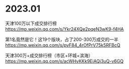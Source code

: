 
# 2023.01

天津100万以下成交排行榜 https://mp.weixin.qq.com/s/Ykr24XQe2pqeN3wK9-f4HA

第1名竟然是它！这19个版块，占了200-300万成交的一半 https://mp.weixin.qq.com/s/pvF84_4rOfPrV75k5RFBcQ

天津300万+成交排行榜（市区+环城+滨海） https://mp.weixin.qq.com/s/acWHvKKk9EiAQj3uQ-v6GQ
